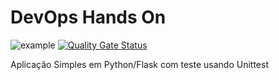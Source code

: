 # DevOps Hands On

![example](https://github.com/rodrigomosquitu/devopslab/actions/workflows/pipeline.yml/badge.svg)  [![Quality Gate Status](https://sonarcloud.io/api/project_badges/measure?project=rodrigomosquitu_devopslab&metric=alert_status)](https://sonarcloud.io/summary/new_code?id=rodrigomosquitu_devopslab)

Aplicação Simples em Python/Flask com teste usando Unittest